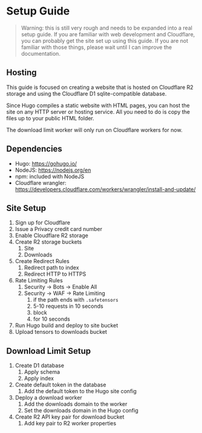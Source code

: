 # Setup Guide

> Warning: this is still very rough and needs to be expanded into a real setup guide.
> If you are familiar with web development and Cloudflare, you can probably get the site
> set up using this guide. If you are not familiar with those things, please wait until
> I can improve the documentation.

## Hosting

This guide is focused on creating a website that is hosted on Cloudflare R2 storage and
using the Cloudflare D1 sqlite-compatible database.

Since Hugo compiles a static website with HTML pages, you can host the site on any HTTP
server or hosting service. All you need to do is copy the files up to your public HTML
folder.

The download limit worker will only run on Cloudflare workers for now.

## Dependencies

- Hugo: https://gohugo.io/
- NodeJS: https://nodejs.org/en
- npm: included with NodeJS
- Cloudflare wrangler: https://developers.cloudflare.com/workers/wrangler/install-and-update/

## Site Setup

1. Sign up for Cloudflare
2. Issue a Privacy credit card number
3. Enable Cloudflare R2 storage
4. Create R2 storage buckets
    1. Site
    2. Downloads
5. Create Redirect Rules
    1. Redirect path to index
    2. Redirect HTTP to HTTPS
6. Rate Limiting Rules
    1. Security -> Bots -> Enable All
    2. Security -> WAF -> Rate Limiting
        1. if the path ends with `.safetensors`
        2. 5-10 requests in 10 seconds
        3. block
        4. for 10 seconds
7. Run Hugo build and deploy to site bucket
8. Upload tensors to downloads bucket

## Download Limit Setup

1. Create D1 database
    1. Apply schema
    2. Apply index
2. Create default token in the database
     1. Add the default token to the Hugo site config
3. Deploy a download worker
    1. Add the downloads domain to the worker
    2. Set the downloads domain in the Hugo config
4. Create R2 API key pair for download bucket
     1. Add key pair to R2 worker properties
